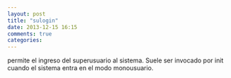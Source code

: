 ```yaml
---
layout: post
title: "sulogin"
date: 2013-12-15 16:15
comments: true
categories: 
---
```

permite el ingreso del superusuario al sistema. Suele ser invocado por init cuando el sistema entra en el modo monousuario.

